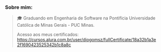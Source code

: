 ### Sobre mim:
> :mortar_board: Graduando em Engenharia de Software na Pontifícia Universidade Católica de Minas Gerais - PUC Minas.
> 
> Acesso aos meus certificados: https://cursos.alura.com.br/user/diogomsz/fullCertificate/18a32b1a3e2f1690423525342b1c8a8c
